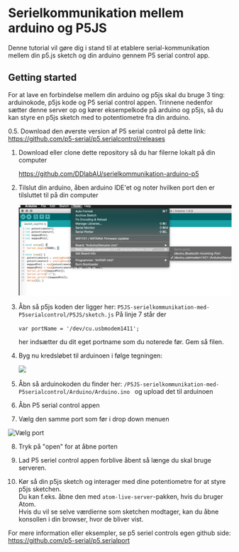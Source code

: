 # Serielkommunikation mellem arduino og P5JS

Denne tutorial vil gøre dig i stand til at etablere serial-kommunikation mellem din p5.js sketch og din arduino gennem P5 serial control app.



## Getting started

For at lave en forbindelse mellem din arduino og p5js skal du bruge 3 ting: arduinokode, p5js kode og P5 serial control appen. Trinnene nedenfor sætter denne server op og kører eksempelkode på arduino og p5js, så du kan styre en p5js sketch med to potentiometre fra din arduino.

0.5. Download den øverste version af P5 serial control på dette link: https://github.com/p5-serial/p5.serialcontrol/releases 

1. Download eller clone dette repository så du har filerne lokalt på din computer

   https://github.com/DDlabAU/serielkommunikation-arduino-p5

2. Tilslut din arduino, åben arduino IDE'et  og noter hvilken port den er tilsluttet til på din computer

   ![install serialserver](./media/arduino-port-name.png)

3. Åbn så p5js koden der ligger her: ```P5JS-serielkommunikation-med-P5serialcontrol/P5JS/sketch.js```
På linje 7 står der

   ```var portName = '/dev/cu.usbmodem1411';```

   her indsætter du dit eget portname som du noterede før. Gem så filen.

4. Byg nu kredsløbet til arduinoen i følge tegningen:

   ![](./media/arduino-kredsløb.png)

5. Åbn så arduinokoden du finder her: ```/P5JS-serielkommunikation-med-P5serialcontrol/Arduino/Arduino.ino ``` og upload det til arduinoen

6. Åbn P5 serial control appen

7. Vælg den samme port som før i drop down menuen

  ![Vælg port](./media/p5_seriel_control.png)

8. Tryk på "open" for at åbne porten

9. Lad P5 seriel control appen forblive åbent så længe du skal bruge serveren. 

10. Kør så din p5js sketch og interager med dine potentiometre for at styre p5js sketchen.   
Du kan f.eks. åbne den med ```atom-live-server```-pakken, hvis du bruger Atom.   
Hvis du vil se selve værdierne som sketchen modtager, kan du åbne konsollen i din browser, hvor de bliver vist.


For mere information eller eksempler, se p5 seriel controls egen github side: https://github.com/p5-serial/p5.serialport
